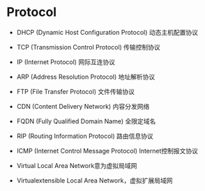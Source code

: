# Protocol

- DHCP (Dynamic Host Configuration Protocol) 动态主机配置协议

- TCP (Transmission Control Protocol) 传输控制协议

- IP (Internet Protocol) 网际互连协议

- ARP (Address Resolution Protocol) 地址解析协议

- FTP (File Transfer Protocol) 文件传输协议

- CDN (Content Delivery Network) 内容分发网络

- FQDN (Fully Qualified Domain Name) 全限定域名

- RIP (Routing Information Protocol) 路由信息协议

- ICMP (Internet Control Message Protocol) Internet控制报文协议


- Virtual Local Area Network意为虚拟局域网

- Virtualextensible Local Area Network，虚拟扩展局域网
